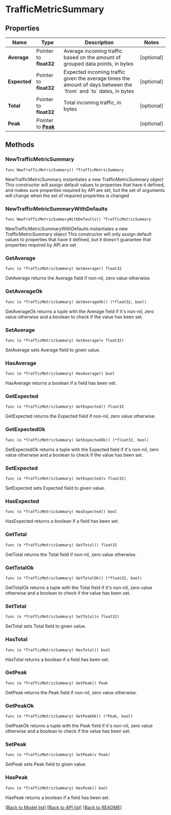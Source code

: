 # TrafficMetricSummary

## Properties

Name | Type | Description | Notes
------------ | ------------- | ------------- | -------------
**Average** | Pointer to **float32** | Average incoming traffic based on the amount of grouped data points, in bytes | [optional] 
**Expected** | Pointer to **float32** | Expected incoming traffic given the average times the amount of days between the &#x60;from&#x60; and &#x60;to&#x60; dates, in bytes | [optional] 
**Total** | Pointer to **float32** | Total incoming traffic, in bytes | [optional] 
**Peak** | Pointer to [**Peak**](Peak.md) |  | [optional] 

## Methods

### NewTrafficMetricSummary

`func NewTrafficMetricSummary() *TrafficMetricSummary`

NewTrafficMetricSummary instantiates a new TrafficMetricSummary object
This constructor will assign default values to properties that have it defined,
and makes sure properties required by API are set, but the set of arguments
will change when the set of required properties is changed

### NewTrafficMetricSummaryWithDefaults

`func NewTrafficMetricSummaryWithDefaults() *TrafficMetricSummary`

NewTrafficMetricSummaryWithDefaults instantiates a new TrafficMetricSummary object
This constructor will only assign default values to properties that have it defined,
but it doesn't guarantee that properties required by API are set

### GetAverage

`func (o *TrafficMetricSummary) GetAverage() float32`

GetAverage returns the Average field if non-nil, zero value otherwise.

### GetAverageOk

`func (o *TrafficMetricSummary) GetAverageOk() (*float32, bool)`

GetAverageOk returns a tuple with the Average field if it's non-nil, zero value otherwise
and a boolean to check if the value has been set.

### SetAverage

`func (o *TrafficMetricSummary) SetAverage(v float32)`

SetAverage sets Average field to given value.

### HasAverage

`func (o *TrafficMetricSummary) HasAverage() bool`

HasAverage returns a boolean if a field has been set.

### GetExpected

`func (o *TrafficMetricSummary) GetExpected() float32`

GetExpected returns the Expected field if non-nil, zero value otherwise.

### GetExpectedOk

`func (o *TrafficMetricSummary) GetExpectedOk() (*float32, bool)`

GetExpectedOk returns a tuple with the Expected field if it's non-nil, zero value otherwise
and a boolean to check if the value has been set.

### SetExpected

`func (o *TrafficMetricSummary) SetExpected(v float32)`

SetExpected sets Expected field to given value.

### HasExpected

`func (o *TrafficMetricSummary) HasExpected() bool`

HasExpected returns a boolean if a field has been set.

### GetTotal

`func (o *TrafficMetricSummary) GetTotal() float32`

GetTotal returns the Total field if non-nil, zero value otherwise.

### GetTotalOk

`func (o *TrafficMetricSummary) GetTotalOk() (*float32, bool)`

GetTotalOk returns a tuple with the Total field if it's non-nil, zero value otherwise
and a boolean to check if the value has been set.

### SetTotal

`func (o *TrafficMetricSummary) SetTotal(v float32)`

SetTotal sets Total field to given value.

### HasTotal

`func (o *TrafficMetricSummary) HasTotal() bool`

HasTotal returns a boolean if a field has been set.

### GetPeak

`func (o *TrafficMetricSummary) GetPeak() Peak`

GetPeak returns the Peak field if non-nil, zero value otherwise.

### GetPeakOk

`func (o *TrafficMetricSummary) GetPeakOk() (*Peak, bool)`

GetPeakOk returns a tuple with the Peak field if it's non-nil, zero value otherwise
and a boolean to check if the value has been set.

### SetPeak

`func (o *TrafficMetricSummary) SetPeak(v Peak)`

SetPeak sets Peak field to given value.

### HasPeak

`func (o *TrafficMetricSummary) HasPeak() bool`

HasPeak returns a boolean if a field has been set.


[[Back to Model list]](../README.md#documentation-for-models) [[Back to API list]](../README.md#documentation-for-api-endpoints) [[Back to README]](../README.md)


